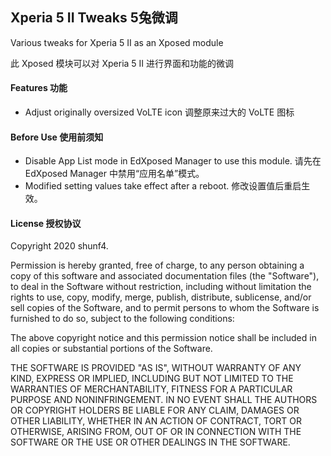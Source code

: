 ## Xperia 5 II Tweaks  5兔微调

Various tweaks for Xperia 5 II as an Xposed module

此 Xposed 模块可以对 Xperia 5 II 进行界面和功能的微调

#### Features 功能

- Adjust originally oversized VoLTE icon 调整原来过大的 VoLTE 图标

#### Before Use 使用前须知

- Disable App List mode in EdXposed Manager to use this module. 请先在 EdXposed Manager 中禁用“应用名单”模式。
- Modified setting values take effect after a reboot. 修改设置值后重启生效。

#### License 授权协议

Copyright 2020 shunf4.

Permission is hereby granted, free of charge, to any person obtaining a copy of this software and associated documentation files (the "Software"), to deal in the Software without restriction, including without limitation the rights to use, copy, modify, merge, publish, distribute, sublicense, and/or sell copies of the Software, and to permit persons to whom the Software is furnished to do so, subject to the following conditions:

The above copyright notice and this permission notice shall be included in all copies or substantial portions of the Software.

THE SOFTWARE IS PROVIDED "AS IS", WITHOUT WARRANTY OF ANY KIND, EXPRESS OR IMPLIED, INCLUDING BUT NOT LIMITED TO THE WARRANTIES OF MERCHANTABILITY, FITNESS FOR A PARTICULAR PURPOSE AND NONINFRINGEMENT. IN NO EVENT SHALL THE AUTHORS OR COPYRIGHT HOLDERS BE LIABLE FOR ANY CLAIM, DAMAGES OR OTHER LIABILITY, WHETHER IN AN ACTION OF CONTRACT, TORT OR OTHERWISE, ARISING FROM, OUT OF OR IN CONNECTION WITH THE SOFTWARE OR THE USE OR OTHER DEALINGS IN THE SOFTWARE.
